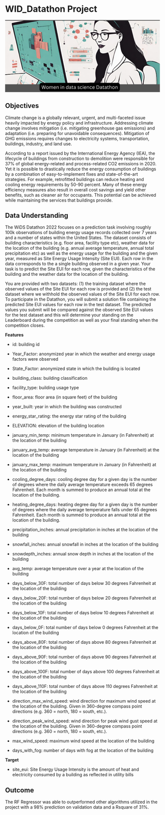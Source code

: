 # WID_Datathon Project

![WiDs](/images/WIDs.png)

## Objectives
Climate change is a globally relevant, urgent, and multi-faceted issue heavily impacted by energy policy and infrastructure. Addressing climate change involves mitigation (i.e. mitigating greenhouse gas emissions) and adaptation (i.e. preparing for unavoidable consequences). Mitigation of GHG emissions requires changes to electricity systems, transportation, buildings, industry, and land use.

According to a report issued by the International Energy Agency (IEA), the lifecycle of buildings from construction to demolition were responsible for 37% of global energy-related and process-related CO2 emissions in 2020. Yet it is possible to drastically reduce the energy consumption of buildings by a combination of easy-to-implement fixes and state-of-the-art strategies. For example, retrofitted buildings can reduce heating and cooling energy requirements by 50-90 percent. Many of these energy efficiency measures also result in overall cost savings and yield other benefits, such as cleaner air for occupants. This potential can be achieved while maintaining the services that buildings provide.

## Data Understanding

The WiDS Datathon 2022 focuses on a prediction task involving roughly 100k observations of building energy usage records collected over 7 years and a number of states within the United States. The dataset consists of building characteristics (e.g. floor area, facility type etc), weather data for the location of the building (e.g. annual average temperature, annual total precipitation etc) as well as the energy usage for the building and the given year, measured as Site Energy Usage Intensity (Site EUI). Each row in the data corresponds to the a single building observed in a given year. Your task is to predict the Site EUI for each row, given the characteristics of the building and the weather data for the location of the building.

You are provided with two datasets: (1) the training dataset where the observed values of the Site EUI for each row is provided and (2) the test dataset where we withhold the observed values of the Site EUI for each row. To participate in the Datathon, you will submit a solution file containing the predicted Site EUI values for each row in the test dataset. The predicted values you submit will be compared against the observed Site EUI values for the test dataset and this will determine your standing on the Leaderboard during the competition as well as your final standing when the competition closes.

**Features**

- id: building id

- Year_Factor: anonymized year in which the weather and energy usage factors were observed

- State_Factor: anonymized state in which the building is located

- building_class: building classification

- facility_type: building usage type

- floor_area: floor area (in square feet) of the building

- year_built: year in which the building was constructed

- energy_star_rating: the energy star rating of the building

- ELEVATION: elevation of the building location

- january_min_temp: minimum temperature in January (in Fahrenheit) at the location of the building

- january_avg_temp: average temperature in January (in Fahrenheit) at the location of the building

- january_max_temp: maximum temperature in January (in Fahrenheit) at the location of the building

- cooling_degree_days: cooling degree day for a given day is the number of degrees where the daily average temperature exceeds 65 degrees Fahrenheit. Each month is summed to produce an annual total at the location of the building.

- heating_degree_days: heating degree day for a given day is the number of degrees where the daily average temperature falls under 65 degrees Fahrenheit. Each month is summed to produce an annual total at the location of the building.

- precipitation_inches: annual precipitation in inches at the location of the building

- snowfall_inches: annual snowfall in inches at the location of the building

- snowdepth_inches: annual snow depth in inches at the location of the building

- avg_temp: average temperature over a year at the location of the building

- days_below_30F: total number of days below 30 degrees Fahrenheit at the location of the building

- days_below_20F: total number of days below 20 degrees Fahrenheit at the location of the building

- days_below_10F: total number of days below 10 degrees Fahrenheit at the location of the building

- days_below_0F: total number of days below 0 degrees Fahrenheit at the location of the building

- days_above_80F: total number of days above 80 degrees Fahrenheit at the location of the building

- days_above_90F: total number of days above 90 degrees Fahrenheit at the location of the building

- days_above_100F: total number of days above 100 degrees Fahrenheit at the location of the building

- days_above_110F: total number of days above 110 degrees Fahrenheit at the location of the building

- direction_max_wind_speed: wind direction for maximum wind speed at the location of the building. Given in 360-degree compass point directions (e.g. 360 = north, 180 = south, etc.).

- direction_peak_wind_speed: wind direction for peak wind gust speed at the location of the building. Given in 360-degree compass point directions (e.g. 360 = north, 180 = south, etc.).

- max_wind_speed: maximum wind speed at the location of the building

- days_with_fog: number of days with fog at the location of the building

 **Target**
- site_eui: Site Energy Usage Intensity is the amount of heat and electricity consumed by a building as reflected in utility bills


## Outcome
The RF Regressor was able to outperformed other algorithms utilized in the project with a 98% prediction on validation data and a Rsquare of 31%.

